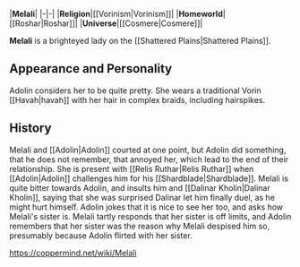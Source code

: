 |**Melali**|
|-|-|
|**Religion**|[[Vorinism\|Vorinism]]|
|**Homeworld**|[[Roshar\|Roshar]]|
|**Universe**|[[Cosmere\|Cosmere]]|

**Melali** is a brighteyed lady on the [[Shattered Plains\|Shattered Plains]].

## Appearance and Personality
Adolin considers her to be quite pretty. She wears a traditional Vorin [[Havah\|havah]] with her hair in complex braids, including hairspikes.

## History
Melali and [[Adolin\|Adolin]] courted at one point, but Adolin did something, that he does not remember, that annoyed her, which lead to the end of their relationship.
She is present with [[Relis Ruthar\|Relis Ruthar]] when [[Adolin\|Adolin]] challenges him for his [[Shardblade\|Shardblade]]. Melali is quite bitter towards Adolin, and insults him and [[Dalinar Kholin\|Dalinar Kholin]], saying that she was surprised Dalinar let him finally duel, as he might hurt himself. Adolin jokes that it is nice to see her too, and asks how Melali's sister is. Melali tartly responds that her sister is off limits, and Adolin remembers that her sister was the reason why Melali despised him so, presumably because Adolin flirted with her sister.



https://coppermind.net/wiki/Melali